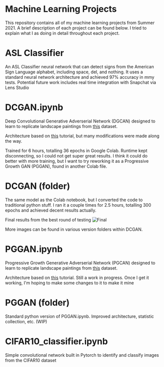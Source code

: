 # Machine Learning Projects
This repository contains all of my machine learning projects from Summer 2021. A brief description of each project can be found below. I tried to explain what I as doing in detail throughout each project.

# ASL Classifier
An ASL Classifier neural network that can detect signs from the American Sign Language alphabet, including space, del, and nothing. It uses a standard neural network architecture and achieved 97% accuracy in mmy tests. Potential future work includes real time integration with Snapchat via Lens Studio

# DCGAN.ipynb
Deep Convolutional Generative Adverserial Network (DGCAN) designed to learn to replicate landscape paintings from [this](https://www.kaggle.com/ipythonx/wikiart-gangogh-creating-art-gan) dataset. 

Architecture based on [this](https://www.kaggle.com/jadeblue/dcgans-and-techniques-to-optimize-them) tutorial, but many modifications were made along the way. 

Trained for 6 hours, totalling 36 epochs in Google Colab. Runtime kept disconnecting, so I could not get super great results. I think it could do better with more training, but I want to try reworking it as a Progressive Growth GAN (PGGAN), found in another Colab file. 

# DCGAN (folder)
The same model as the Colab notebook, but I converted the code to traditional python stuff. I ran it a couple times for 2.5 hours, totalling 300 epochs and achieved decent results actually.

Final results from the best round of testing
![Final](https://user-images.githubusercontent.com/58013394/125630841-6069329a-eae5-4945-a8c4-0de045228a0f.png)

More images can be found in various version folders within DCGAN.

# PGGAN.ipynb
Progressive Growth Generative Adverserial Network (PGCAN) designed to learn to replicate landscape paintings from [this](https://www.kaggle.com/ipythonx/wikiart-gangogh-creating-art-gan) dataset. 

Architecture based on [this](https://fabulousjeong.medium.com/tensorflow2-0-pggan-progressive-growing-of-gans-for-improved-quality-stability-and-variation-67a474b39356) tutorial. Still a work in progress. Once I get it working, I'm hoping to make some changes to it to make it mine

# PGGAN (folder)
Standard python version of PGGAN.ipynb. Improved architecture, statistic collection, etc. (WIP)

# CIFAR10_classifier.ipynb
Simple convolutional network built in Pytorch to identify and classify images from the CIFAR10 dataset

